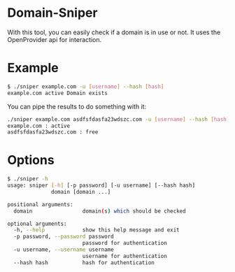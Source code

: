 Domain-Sniper
=============

With this tool, you can easily check if a domain is in use or not. It uses the OpenProvider api for interaction.

Example
=======
```bash
$ ./sniper example.com -u [username] --hash [hash]
example.com active Domain exists
```

You can pipe the results to do something with it:
```bash
./sniper example.com asdfsfdasfa23wdszc.com -u [username] --hash [hash] | awk '{print $1,":", $2}'
example.com : active
asdfsfdasfa23wdszc.com : free
```



Options
=======
```bash
$ ./sniper -h
usage: sniper [-h] [-p password] [-u username] [--hash hash]
              domain [domain ...]

positional arguments:
  domain                domain(s) which should be checked

optional arguments:
  -h, --help            show this help message and exit
  -p password, --password password
                        password for authentication
  -u username, --username username
                        username for authentication
  --hash hash           hash for authentication
```
